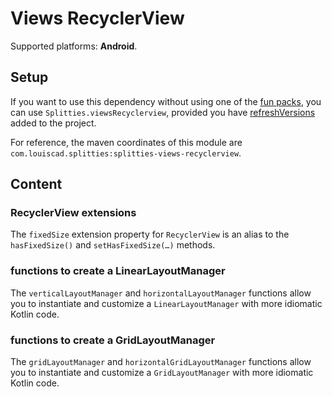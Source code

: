 # Views RecyclerView

Supported platforms: **Android**.

## Setup

If you want to use this dependency without using one of the [fun packs](../../README.md#download),
you can use `Splitties.viewsRecyclerview`, provided you have [refreshVersions](https://github.com/jmfayard/refreshVersions) added to the project.

For reference, the maven coordinates of this module are `com.louiscad.splitties:splitties-views-recyclerview`.

## Content

### RecyclerView extensions

The `fixedSize` extension property for `RecyclerView` is an alias to the
`hasFixedSize()` and `setHasFixedSize(…)` methods.

### functions to create a LinearLayoutManager

The `verticalLayoutManager` and `horizontalLayoutManager` functions allow you
to instantiate and customize a `LinearLayoutManager` with more idiomatic
Kotlin code.

### functions to create a GridLayoutManager

The `gridLayoutManager` and `horizontalGridLayoutManager` functions allow you
to instantiate and customize a `GridLayoutManager` with more idiomatic Kotlin
code.
